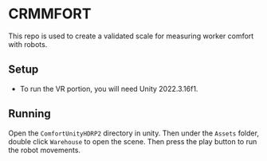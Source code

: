 # CRMMFORT

This repo is used to create a validated scale for measuring worker comfort with robots.


## Setup
* To run the VR portion, you will need Unity 2022.3.16f1.

## Running
Open the `ComfortUnityHDRP2` directory in unity. Then under the `Assets` folder, double click `Warehouse` to open the scene. Then press the play button to run the robot movements.
